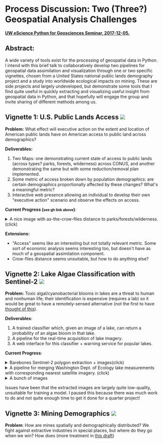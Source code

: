 # Process Discussion: Two (Three?) Geospatial Analysis Challenges
**[UW eScience Python for Geosciences Seminar, 2017-12-05.](https://github.com/uwescience/Python-for-geosciences/blob/master/tcannistra_20171205)**

## Abstract:
A wide variety of tools exist for the processing of geospatial data in Python. I intend with this brief talk to collaboratively develop two pipelines for geospatial data assimilation and visualization through one or two specific vignettes, chosen from a United States national public lands demography project and a study into worldwide ecological impacts on mining. These are side projects and largely undeveloped, but demonstrate some tools that I find quite useful in quickly extracting and visualizing useful insight from geospatial data in Python, and that hopefully will engage the group and invite sharing of different methods among us.

## Vignette 1: U.S. Public Lands Access [<img src="https://assets-cdn.github.com/images/modules/logos_page/GitHub-Mark.png" height=25>](https://github.com/acannistra/parkdistance)

__Problem:__ What effect will executive action on the extent and location of American public lands have on American access to public land across demographics? 

__Deliverables:__

1. Two Maps: one demonstrating current state of access to public lands (across types? parks, forests, wilderness) across CONUS, and another demonstrating the same but with some reduction/removal plan implemented. 
1. Some metric of access broken down by population demographics: are certain demographics proportionally affected by these changes? What's a meaningful metric?
1. Interactive web presence allowing an individual to develop their own "executive action" scenario and observe the effects on access. 


__Current Progress (<small>see gh link above</small>)__:
<details>
<summary>A nice image with as-the-crow-flies distance to parks/forests/wilderness. (click)</summary>
<img src="https://github.com/acannistra/parkdistance/blob/master/conus_distance_small.png?raw=1"></img>
</details>



__Extensions:__

* "Access" seems like an interesting but not totally relevant metric. Some sort of economic analysis seems interesting too, but doesn't have as much of a 
geospatial assimilation component. 
* Crow-flies distance seems unsuitable, but how to do anything else?


## Vignette 2: Lake Algae Classification with Sentinel-2 [<img src="https://assets-cdn.github.com/images/modules/logos_page/GitHub-Mark.png" height=25>](https://github.com/acannistra/lakeclass)

__Problem:__ Toxic algal/cyanobacterial blooms in lakes are a threat to human and nonhuman life; their identification is expensive (requires a lab) so it would be great to have a remotely-sensed alternative (not the first to have [thought of this](https://cfpub.epa.gov/si/si_public_record_report.cfm?dirEntryId=337171)). 

__Deliverables__:

1. A trained classifier which, given an image of a lake, can return a probability of an algae bloom in that lake. 
2. A pipeline for the real-time acquisition of lake imagery. 
3. A web interface for this classifier + warning service for popular lakes. 

__Current Progress__:

<details>
<summary>Barebones Sentinel-2 polygon extraction + images(click)</summary>
[`sentinel-extract.py` ](https://github.com/acannistra/lakeclass/blob/master/sentinel-extract.py) script and [notebook](https://github.com/acannistra/lakeclass/blob/master/experiments/extract-poly-clean.ipynb) gets us extracted images of any lake where a shape file of its boundary exists.

We've gotten about 1000 images for lakes in Washington this way, up in S3.
</details>

<details>
<summary>A pipeline for merging Washington Dept. of Ecology lake measurements with corresponding nearest satellite imagery. (click)</summary>
[This notebook](https://github.com/acannistra/lakeclass/blob/master/experiments/generate-extract-request.ipynb) is responsible for generating the requests to the image access pipeline---is basically just a join on 2 tables. 
</details>

<details><summary>A bunch of images</summary>
![Puget Sound during bloom](https://www.dropbox.com/s/z8ye7p5dvjm5946/pugetlargegood.png?raw=1)
![Lake WA clear](https://www.dropbox.com/s/f0e9fv6mvbev0xy/greatwa2.png?raw=1)
![V small lake](https://www.dropbox.com/s/imu91ifzj1lvaeb/vsmall.png?raw=1)
</details>

Issues have been that the extracted images are largely quite low-quality, unsuitable for training a model. I paused this because there was much work to do and not quite enough time to get it done for a quarter project!

## Vignette 3: Mining Demographics [<img src="https://assets-cdn.github.com/images/modules/logos_page/GitHub-Mark.png" height=25>](https://github.com/acannistra/mining)

__Problem__: How are mines spatially and demographically distributed? We fight against extractive industries in special places, but where do they go when we win? How does (more treatment in [this draft](https://blog.anthonycannistra.com/not-here-but-where-106d970f61e2)) 

